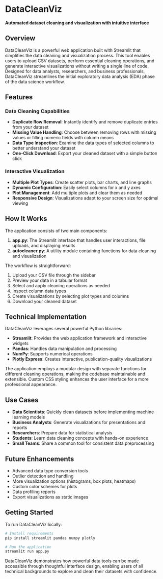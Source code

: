 # DataCleanViz

**Automated dataset cleaning and visualization with intuitive interface**

## Overview
DataCleanViz is a powerful web application built with Streamlit that simplifies the data cleaning and visualization process. This tool enables users to upload CSV datasets, perform essential cleaning operations, and generate interactive visualizations without writing a single line of code. Designed for data analysts, researchers, and business professionals, DataCleanViz streamlines the initial exploratory data analysis (EDA) phase of the data science workflow.

## Features

### Data Cleaning Capabilities
- **Duplicate Row Removal**: Instantly identify and remove duplicate entries from your dataset
- **Missing Value Handling**: Choose between removing rows with missing values or filling numeric fields with column means
- **Data Type Inspection**: Examine the data types of selected columns to better understand your dataset
- **One-Click Download**: Export your cleaned dataset with a simple button click

### Interactive Visualization
- **Multiple Plot Types**: Create scatter plots, bar charts, and line graphs
- **Dynamic Configuration**: Easily select columns for x and y axes
- **Plot Management**: Add multiple plots and clear them as needed
- **Responsive Design**: Visualizations adapt to your screen size for optimal viewing

## How It Works
The application consists of two main components:

1. **app.py**: The Streamlit interface that handles user interactions, file uploads, and displaying results
2. **autocleaner.py**: A utility module containing functions for data cleaning and visualization

The workflow is straightforward:
1. Upload your CSV file through the sidebar
2. Preview your data in a tabular format
3. Select and apply cleaning operations as needed
4. Inspect column data types
5. Create visualizations by selecting plot types and columns
6. Download your cleaned dataset

## Technical Implementation
DataCleanViz leverages several powerful Python libraries:
- **Streamlit**: Provides the web application framework and interactive widgets
- **Pandas**: Handles data manipulation and processing
- **NumPy**: Supports numerical operations
- **Plotly Express**: Creates interactive, publication-quality visualizations

The application employs a modular design with separate functions for different cleaning operations, making the codebase maintainable and extensible. Custom CSS styling enhances the user interface for a more professional appearance.

## Use Cases
- **Data Scientists**: Quickly clean datasets before implementing machine learning models
- **Business Analysts**: Generate visualizations for presentations and reports
- **Researchers**: Prepare data for statistical analysis
- **Students**: Learn data cleaning concepts with hands-on experience
- **Small Teams**: Share a common tool for consistent data preprocessing

## Future Enhancements
- Advanced data type conversion tools
- Outlier detection and handling
- More visualization options (histograms, box plots, heatmaps)
- Custom color schemes for plots
- Data profiling reports
- Export visualizations as static images

## Getting Started
To run DataCleanViz locally:

```bash
# Install requirements
pip install streamlit pandas numpy plotly

# Run the application
streamlit run app.py
```

DataCleanViz demonstrates how powerful data tools can be made accessible through thoughtful interface design, enabling users of all technical backgrounds to explore and clean their datasets with confidence.
